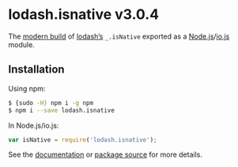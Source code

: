 # lodash.isnative v3.0.4

The [modern build](https://github.com/lodash/lodash/wiki/Build-Differences) of [lodash’s](https://lodash.com/) `_.isNative` exported as a [Node.js](http://nodejs.org/)/[io.js](https://iojs.org/) module.

## Installation

Using npm:

```bash
$ {sudo -H} npm i -g npm
$ npm i --save lodash.isnative
```

In Node.js/io.js:

```js
var isNative = require('lodash.isnative');
```

See the [documentation](https://lodash.com/docs#isNative) or [package source](https://github.com/lodash/lodash/blob/3.0.4-npm-packages/lodash.isnative) for more details.
